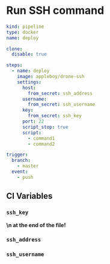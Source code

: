 # Run SSH command

```yaml
kind: pipeline
type: docker
name: deploy

clone:
  disable: true

steps:
  - name: deploy
    image: appleboy/drone-ssh
    settings:
      host:
        from_secret: ssh_address
      username:
        from_secret: ssh_username
      key:
        from_secret: ssh_key
      port: 22
      script_stop: true
      script:
        - command1
        - command2

trigger:
  branch:
    - master
  event:
    - push
```

## CI Variables

### `ssh_key`

**\n at the end of the file!**

### `ssh_address`

### `ssh_username`
